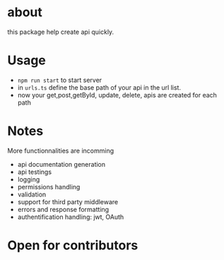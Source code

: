 # about

this package help create api quickly.

# Usage

- `npm run start` to start server
- in `urls.ts` define the base path of your api in the url list.
- now your get,post,getById, update, delete, apis are created for each path

# Notes

More functionnalities are incomming

- api documentation generation
- api testings
- logging
- permissions handling
- validation
- support for third party middleware
- errors and response formatting
- authentification handling: jwt, OAuth

# Open for contributors

